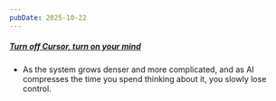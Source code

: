 ```yaml
---
pubDate: 2025-10-22
---
```


##### [Turn off Cursor, turn on your mind](https://allvpv.org/turn-off-cursor/)

- As the system grows denser and more complicated, and as AI compresses the time
you spend thinking about it, you slowly lose control.

